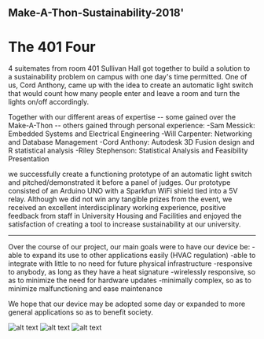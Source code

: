 ## Make-A-Thon-Sustainability-2018'
#  The 401 Four



4 suitemates from room 401 Sullivan Hall got together to build
a solution to a sustainability problem on
campus with one day's time permitted. One of us, 
Cord Anthony, came up with the idea to create 
an automatic light switch that would count
how many people enter and leave a room and turn
the lights on/off accordingly.

Together with our different areas of expertise -- some gained over
the Make-A-Thon -- others gained through personal experience:
-Sam Messick: Embedded Systems and Electrical Engineering
-Will Carpenter: Networking and Database Management
-Cord Anthony: Autodesk 3D Fusion design and R statistical analysis
-Riley Stephenson: Statistical Analysis and Feasibility Presentation

we successfully create a functioning prototype of an automatic light
switch and pitched/demonstrated it before a panel of judges. Our prototype
consisted of an Arduino UNO with a Sparkfun WiFi shield tied into a 5V relay.
Although we did not win any tangible prizes from the event, we received an excellent
interdisciplinary working experience, positive feedback from staff in University
Housing and Facilities and enjoyed the satisfaction of
creating a tool to increase sustainability at our university.

---

Over the course of our project, our main goals were to have our device be:
-able to expand its use to other applications easily (HVAC regulation)
-able to integrate with little to no need for future physical infrastructure
-responsive to anybody, as long as they have a heat signature
-wirelessly responsive, so as to minimize the need for hardware updates
-minimally complex, so as to minimize malfunctioning and ease maintenance

We hope that our device may be adopted some day or expanded to more
general applications so as to benefit society.

![alt text](Images/Circuit-Schematic)
![alt text](Images/First-Design-Meeting)
![alt text](Images/The-401-Four)